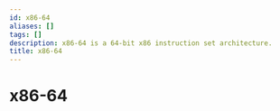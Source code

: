 ```yaml
---
id: x86-64
aliases: []
tags: []
description: x86-64 is a 64-bit x86 instruction set architecture.
title: x86-64
---
```


# x86-64
